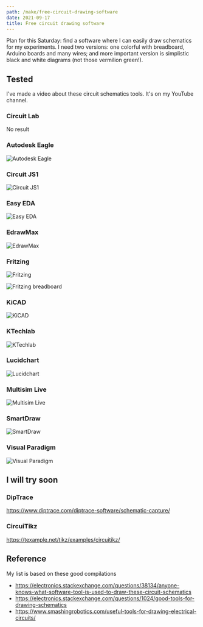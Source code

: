 ```yaml
---
path: /make/free-circuit-drawing-software
date: 2021-09-17
title: Free circuit drawing software
---
```


Plan for this Saturday: find a software where I can easily draw schematics for my experiments. I need two versions: one colorful with breadboard, Arduino boards and many wires; and more important version is simplistic black and white diagrams (not those vermilion green!).

## Tested

I've made a video about these circuit schematics tools. It's on my YouTube channel.

### Circuit Lab

No result

### Autodesk Eagle

![Autodesk Eagle](./Autodesk_Eagle.png)

### Circuit JS1

![Circuit JS1](./Circuit_JS1.png)

### Easy EDA

![Easy EDA](./Easy_EDA.png)

### EdrawMax

![EdrawMax](./EdrawMax.png)

### Fritzing

![Fritzing](./Fritzing.png)

![Fritzing breadboard](./Fritzing-breadboard.png)

### KiCAD

![KiCAD](./KiCAD.png)

### KTechlab

![KTechlab](./KTechlab.png)

### Lucidchart

![Lucidchart](./Lucidchart.png)

### Multisim Live

![Multisim Live](./Multisim_Live.png)

### SmartDraw

![SmartDraw](./SmartDraw.png)

### Visual Paradigm

![Visual Paradigm](./Visual_Paradigm.png)

## I will try soon

### DipTrace

https://www.diptrace.com/diptrace-software/schematic-capture/

### CircuiTikz

https://texample.net/tikz/examples/circuitikz/

## Reference

My list is based on these good compilations

- https://electronics.stackexchange.com/questions/38134/anyone-knows-what-software-tool-is-used-to-draw-these-circuit-schematics
- https://electronics.stackexchange.com/questions/1024/good-tools-for-drawing-schematics
- https://www.smashingrobotics.com/useful-tools-for-drawing-electrical-circuits/